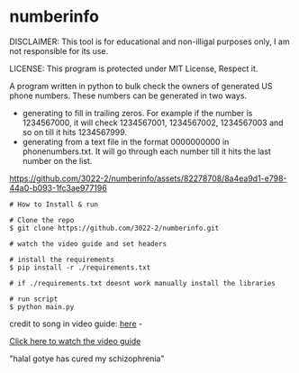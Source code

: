 # numberinfo

DISCLAIMER: This tool is for educational and non-illigal purposes only, I am not responsible for its use.

LICENSE: This program is protected under MIT License, Respect it.

A program written in python to bulk check the owners of generated US phone numbers. These numbers can be generated in two ways. 
  - generating to fill in trailing zeros. For example if the number is 1234567000, it will check 1234567001, 1234567002, 1234567003 and so on till it hits 1234567999.
  - generating from a text file in the format 0000000000 in phonenumbers.txt. It will go through each number till it hits the last number on the list.




https://github.com/3022-2/numberinfo/assets/82278708/8a4ea9d1-e798-44a0-b093-1fc3ae977196





```console
# How to Install & run

# Clone the repo
$ git clone https://github.com/3022-2/numberinfo.git

# watch the video guide and set headers

# install the requirements
$ pip install -r ./requirements.txt

# if ./requirements.txt doesnt work manually install the libraries 

# run script
$ python main.py

```
credit to song in video guide: [here](https://www.youtube.com/watch?v=H_d42ZSB7Pg) -

[Click here to watch the video guide](https://vimeo.com/924837860)

"halal gotye has cured my schizophrenia"
